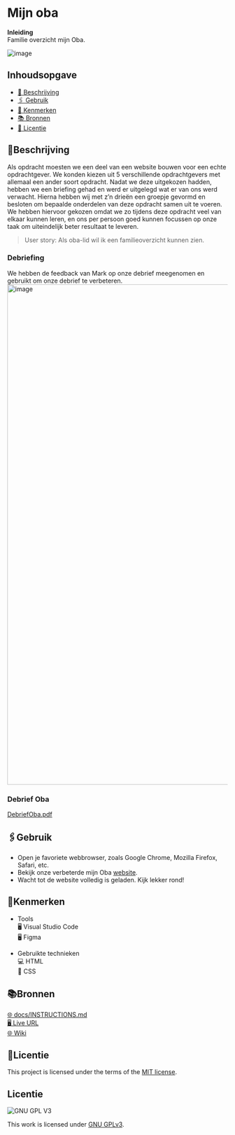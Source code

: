 # Mijn oba
**Inleiding**  
Familie overzicht mijn Oba.
  
![image](https://github.com/OvenMagnetron/oba/assets/91184609/62515399-8288-4154-a790-8cdca779d5ca)


## Inhoudsopgave
  * [📝 Beschrijving](#beschrijving)  
  * [🖇 Gebruik](#gebruik)  
  * [🔖 Kenmerken](#kenmerken)  
  * [📚 Bronnen](#bronnen)  
  * [👾 Licentie](#licentie)  

## 📝Beschrijving
Als opdracht moesten we een deel van een website bouwen voor een echte opdrachtgever. We konden kiezen uit 5 verschillende opdrachtgevers met allemaal een ander soort opdracht. Nadat we deze uitgekozen hadden, hebben we een briefing gehad en werd er uitgelegd wat er van ons werd verwacht. Hierna hebben wij met z’n drieën een groepje gevormd en besloten om bepaalde onderdelen van deze opdracht samen uit te voeren. We hebben hiervoor gekozen omdat we zo tijdens deze opdracht veel van elkaar kunnen leren, en ons per persoon goed kunnen focussen op onze taak om uiteindelijk beter resultaat te leveren.

>User story: Als oba-lid wil ik een familieoverzicht kunnen zien.
### Debriefing

We hebben de feedback van Mark op onze debrief meegenomen en gebruikt om onze debrief te verbeteren.
<img width="1144" alt="image" src="https://github.com/OvenMagnetron/oba/assets/143999685/81e5e899-b272-4ef0-950c-22e8501f32fc">

### Debrief Oba
[DebriefOba.pdf](https://github.com/OvenMagnetron/oba/files/12829578/DebriefOba.pdf)

## 🖇Gebruik

* Open je favoriete webbrowser, zoals Google Chrome, Mozilla Firefox, Safari, etc.
* Bekijk onze verbeterde mijn Oba [website](https://ovenmagnetron.github.io/oba/).
* Wacht tot de website volledig is geladen. Kijk lekker rond!

## 🔖Kenmerken

* Tools  
🖥️ Visual Studio Code  
🖥️ Figma  

* Gebruikte technieken  
💻 HTML  
🎨 CSS  

## 📚Bronnen
[🌐 docs/INSTRUCTIONS.md](docs/INSTRUCTIONS.md)  
[🖥️ Live URL](https://ovenmagnetron.github.io/oba/)  
[🌐 Wiki](https://github.com/OvenMagnetron/oba/wiki)  


## 👾Licentie
This project is licensed under the terms of the [MIT license](./LICENSE).



## Licentie

![GNU GPL V3](https://www.gnu.org/graphics/gplv3-127x51.png)

This work is licensed under [GNU GPLv3](./LICENSE).

